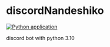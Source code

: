 # discordNandeshiko
[![Python application](https://github.com/izaz4141/discordNandeshiko/actions/workflows/python-app.yml/badge.svg)](https://github.com/izaz4141/discordNandeshiko/actions/workflows/python-app.yml)

 discord bot with python 3.10
